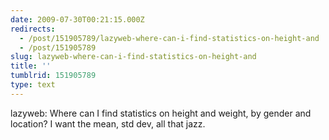 ```yaml
---
date: 2009-07-30T00:21:15.000Z
redirects:
  - /post/151905789/lazyweb-where-can-i-find-statistics-on-height-and
  - /post/151905789
slug: lazyweb-where-can-i-find-statistics-on-height-and
title: ''
tumblrid: 151905789
type: text
---
```

<p>lazyweb: Where can I find statistics on height and weight, by gender and location? I want the mean, std dev, all that jazz.</p>
